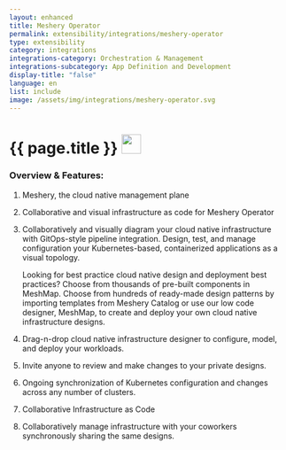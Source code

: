 ```yaml
---
layout: enhanced
title: Meshery Operator
permalink: extensibility/integrations/meshery-operator
type: extensibility
category: integrations
integrations-category: Orchestration & Management
integrations-subcategory: App Definition and Development
display-title: "false"
language: en
list: include
image: /assets/img/integrations/meshery-operator.svg
---
```


<h1>{{ page.title }} <img src="{{ page.image }}" style="width: 35px; height: 35px;" /></h1>


<!-- This needs replaced with the Category property, not the sub-category.
 #### About: Meshery, the cloud native management plane -->

### Overview & Features:

1. Meshery, the cloud native management plane

2. Collaborative and visual infrastructure as code for Meshery Operator

4. 
    Collaboratively and visually diagram your cloud native infrastructure with GitOps-style pipeline integration. Design, test, and manage configuration your Kubernetes-based, containerized applications as a visual topology.



    Looking for best practice cloud native design and deployment best practices? Choose from thousands of pre-built components in MeshMap. Choose from hundreds of ready-made design patterns by importing templates from Meshery Catalog or use our low code designer, MeshMap, to create and deploy your own cloud native infrastructure designs.



5. Drag-n-drop cloud native infrastructure designer to configure, model, and deploy your workloads.

6. Invite anyone to review and make changes to your private designs.

7. Ongoing synchronization of Kubernetes configuration and changes across any number of clusters.

8. Collaborative Infrastructure as Code

9. Collaboratively manage infrastructure with your coworkers synchronously sharing the same designs.


